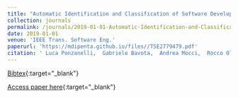 ```yaml
---
title: "Automatic Identification and Classification of Software Development Video Tutorial Fragments"
collection: journals
permalink: /journals/2019-01-01-Automatic-Identification-and-Classification-of-Software-Development-Video-Tutorial-Fragments
date: 2019-01-01
venue: 'IEEE Trans. Software Eng.'
paperurl: 'https://mdipenta.github.io/files//TSE2779479.pdf'
citation: ' Luca Ponzanelli,  Gabriele Bavota,  Andrea Mocci,  Rocco Oliveto,  Massimiliano Di Penta,  Sonia Haiduc,  Barbara Russo,  Michele Lanza, &quot;Automatic Identification and Classification of Software Development Video Tutorial Fragments.&quot; IEEE Trans. Software Eng., 2019.'
---
```

[Bibtex](https://dblp.org/rec/bib/journals/tse/PonzanelliBMOPH19){:target="_blank"}

[Access paper here](https://mdipenta.github.io/files//TSE2779479.pdf){:target="_blank"}
